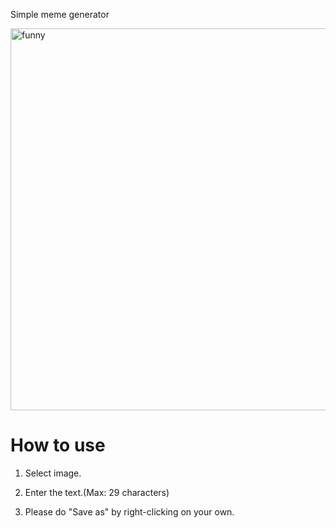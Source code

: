 Simple meme generator

<img width="611" alt="funny" src="https://user-images.githubusercontent.com/26701035/72593976-b0cf6880-3949-11ea-9fab-b9ff1056875a.png">

# How to use

1. Select image.

2. Enter the text.(Max: 29 characters)

3. Please do "Save as" by right-clicking on your own.
